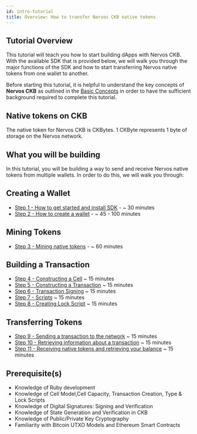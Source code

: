 ```yaml
---
id: intro-tutorial
title: Overview: How to transfer Nervos CKB native tokens
---
```


## Tutorial Overview

This tutorial will teach you how to start building dApps with Nervos CKB. With the available SDK that is provided below, we will walk you through the major functions of the SDK and how to start transferring Nervos native tokens from one wallet to another.

Before starting this tutorial, it is helpful to understand the key concepts of __Nervos CKB__ as outlined in the [Basic Concepts](https://github.com/nervosnetwork/ckb-sdk-ruby) in order to have the sufficient background required to complete this tutorial.

## Native tokens on CKB
The native token for Nervos CKB is CKBytes. 1 CKByte represents 1 byte of storage on the Nervos network.

## What you will be building
In this tutorial, you will be building a way to send and receive Nervos native tokens from multiple wallets. In order to do this, we will walk you through:

## Creating a Wallet
* [Step 1 - How to get started and install SDK](../tutorials/step1)  -  ~ 30 minutes
* [Step 2 - How to create a wallet](../tutorials/step2) -  ~ 45 - 100 minutes

## Mining Tokens
* [Step 3 - Mining native tokens](../tutorials/step3)  -  ~ 60 minutes

## Building a Transaction
* [Step 4 - Constructing a Cell](../tutorials/step4) ~ 15 minutes
* [Step 5 - Constructing a Transaction](../tutorials/step5) ~ 15 minutes
* [Step 6 - Transaction Signing](../tutorials/step6) ~ 15 minutes
* [Step 7 - Scripts](../tutorials/step7) ~ 15 minutes
* [Step 8 - Creating Lock Script](../tutorials/step8) ~ 15 minutes

## Transferring Tokens

* [Step 9 - Sending a transaction to the network](../tutorials/step9) ~ 15 minutes
* [Step 10 - Retrieving information about a transaction](../tutorials/step10) ~ 15 minutes
* [Step 11 - Receiving native tokens and retrieving your balance](../tutorials/step11)  ~ 15 minutes

## Prerequisite(s)
* Knowledge of Ruby development
* Knowledge of Cell Model,Cell Capacity, Transaction Creation, Type & Lock Scripts
* Knowledge of Digital Signatures: Signing and Verification
* Knowledge of State Generation and Verification in CKB
* Knowledge of Public/Private Key Cryptography
* Familiarity with Bitcoin UTXO Models and Ethereum Smart Contracts
